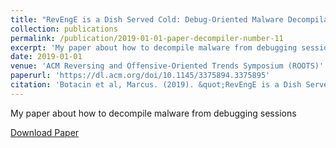 ```yaml
---
title: "RevEngE is a Dish Served Cold: Debug-Oriented Malware Decompilation and Reassembly"
collection: publications
permalink: /publication/2019-01-01-paper-decompiler-number-11
excerpt: 'My paper about how to decompile malware from debugging sessions'
date: 2019-01-01
venue: 'ACM Reversing and Offensive-Oriented Trends Symposium (ROOTS)'
paperurl: 'https://dl.acm.org/doi/10.1145/3375894.3375895'
citation: 'Botacin et al, Marcus. (2019). &quot;RevEngE is a Dish Served Cold: Debug-Oriented Malware Decompilation and Reassembly.&quot; <i>ACM ROOTS</i>. 1(1).'
---
```

My paper about how to decompile malware from debugging sessions

[Download Paper](https://marcusbotacin.github.io/files/roots_revenge.pdf)

